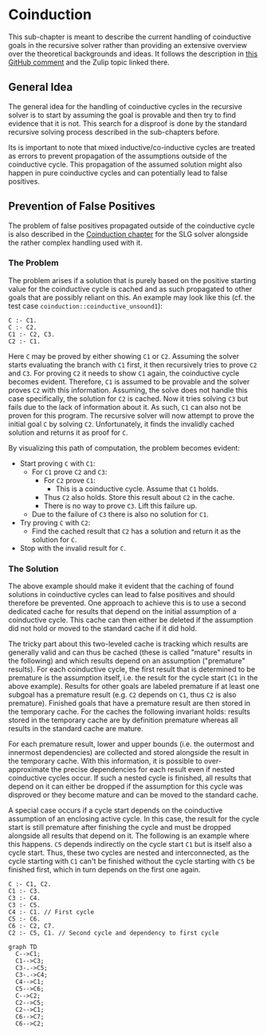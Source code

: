 # Coinduction

This sub-chapter is meant to describe the current handling of coinductive goals in the recursive solver rather than providing an extensive overview over the theoretical backgrounds and ideas.
It follows the description in [this GitHub comment](https://github.com/rust-lang/chalk/issues/399#issuecomment-643420016) and the Zulip topic linked there.

## General Idea
The general idea for the handling of coinductive cycles in the recursive solver is to start by assuming the goal is provable and then try to find evidence that it is not.
This search for a disproof is done by the standard recursive solving process described in the sub-chapters before.

Its is important to note that mixed inductive/co-inductive cycles are treated as errors to prevent propagation of the assumptions outside of the coinductive cycle.
This propagation of the assumed solution might also happen in pure coinductive cycles and can potentially lead to false positives.

## Prevention of False Positives
The problem of false positives propagated outside of the coinductive cycle is also described in the [Coinduction chapter](../engine/logic/coinduction.md) for the SLG solver alongside the rather complex handling used with it.

### The Problem
The problem arises if a solution that is purely based on the positive starting value for the coinductive cycle is cached and as such propagated to other goals that are possibly reliant on this. An example may look like this (cf. the test case `coinduction::coinductive_unsound1`):

```notrust
C :- C1.
C :- C2.
C1 :- C2, C3.
C2 :- C1.
```

Here `C` may be proved by either showing `C1` or `C2`.
Assuming the solver starts evaluating the branch with `C1` first, it then recursively tries to prove `C2` and `C3`.
For proving `C2` it needs to show `C1` again, the coinductive cycle becomes evident.
Therefore, `C1` is assumed to be provable and the solver proves `C2` with this information.
Assuming, the solve does not handle this case specifically, the solution for `C2` is cached. 
Now it tries solving `C3` but fails due to the lack of information about it.
As such, `C1` can also not be proven for this program.
The recursive solver will now attempt to prove the initial goal `C` by solving `C2`.
Unfortunately, it finds the invalidly cached solution and returns it as proof for `C`.

By visualizing this path of computation, the problem becomes evident:
* Start proving `C` with `C1`:
    * For `C1` prove `C2` and `C3`:
        * For `C2` prove `C1`:
            * This is a coinductive cycle. Assume that `C1` holds.
        * Thus `C2` also holds. Store this result about `C2` in the cache.
        * There is no way to prove `C3`. Lift this failure up.
    * Due to the failure of `C3` there is also no solution for `C1`.
* Try proving `C` with `C2`:
    * Find the cached result that `C2` has a solution and return it as the solution for `C`.
* Stop with the invalid result for `C`.

### The Solution
The above example should make it evident that the caching of found solutions in coinductive cycles can lead to false positives and should therefore be prevented.
One approach to achieve this is to use a second dedicated cache for results that depend on the initial assumption of a coinductive cycle.
This cache can then either be deleted if the assumption did not hold or moved to the standard cache if it did hold.

The tricky part about this two-leveled cache is tracking which results are generally valid and can thus be cached (these is called "mature" results in the following) and which results depend on an assumption ("premature" results).
For each coinductive cycle, the first result that is determined to be premature is the assumption itself, i.e. the result for the cycle start (`C1` in the above example).
Results for other goals are labeled premature if at least one subgoal has a premature result (e.g. `C2` depends on `C1`, thus `C2` is also premature).
Finished goals that have a premature result are then stored in the temporary cache.
For the caches the following invariant holds: results stored in the temporary cache are by definition premature whereas all results in the standard cache are mature.

For each premature result, lower and upper bounds (i.e. the outermost and innermost dependencies) are collected and stored alongside the result in the temporary cache.
With this information, it is possible to over-approximate the precise dependencies for each result even if nested coinductive cycles occur.
If such a nested cycle is finished, all results that depend on it can either be dropped if the assumption for this cycle was disproved or they become mature and can be moved to the standard cache.

A special case occurs if a cycle start depends on the coinductive assumption of an enclosing active cycle.
In this case, the result for the cycle start is still premature after finishing the cycle and must be dropped alongside all results that depend on it.
The following is an example where this happens. `C5` depends indirectly on the cycle start `C1` but is itself also a cycle start. 
Thus, these two cycles are nested and interconnected, as the cycle starting with `C1` can't be finished without the cycle starting with `C5` be finished first, which in turn depends on the first one again.

```notrust
C :- C1, C2.
C1 :- C3. 
C3 :- C4.
C3 :- C5.
C4 :- C1. // First cycle
C5 :- C6.
C6 :- C2, C7.
C2 :- C5, C1. // Second cycle and dependency to first cycle
```

```mermaid
graph TD
  C-->C1;
  C1-->C3;
  C3-.->C5;
  C3-.->C4;
  C4-->C1;
  C5-->C6;
  C-->C2;
  C2-->C5;
  C2-->C1;
  C6-->C7;
  C6-->C2;
```
